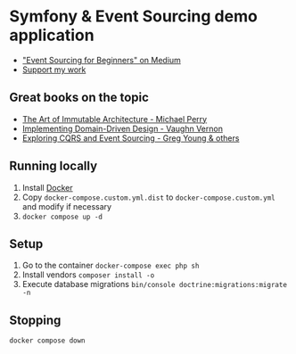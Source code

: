 Symfony & Event Sourcing demo application
=========================================

* ["Event Sourcing for Beginners" on Medium](https://medium.com/@dotcom.software/event-sourcing-for-beginners-in-php-87802239f723)
* [Support my work](https://medium.com/@dotcom.software/membership)

## Great books on the topic

* [The Art of Immutable Architecture - Michael Perry](https://amzn.to/3W09NaL)
* [Implementing Domain-Driven Design - Vaughn Vernon](https://amzn.to/3zoGvZJ)
* [Exploring CQRS and Event Sourcing - Greg Young & others](https://amzn.to/3eQXnRz)

## Running locally

1. Install [Docker](https://docs.docker.com/engine/install/)
2. Copy `docker-compose.custom.yml.dist` to `docker-compose.custom.yml` and modify if necessary
3. `docker compose up -d`

## Setup

1. Go to the container `docker-compose exec php sh`
2. Install vendors `composer install -o`
3. Execute database migrations `bin/console doctrine:migrations:migrate -n`

## Stopping

`docker compose down`
